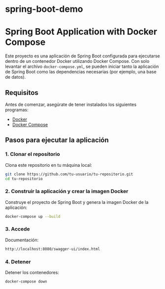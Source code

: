 # spring-boot-demo

# Spring Boot Application with Docker Compose

Este proyecto es una aplicación de Spring Boot configurada para ejecutarse dentro de un contenedor Docker utilizando Docker Compose. Con solo levantar el archivo `docker-compose.yml`, se pueden iniciar tanto la aplicación de Spring Boot como las dependencias necesarias (por ejemplo, una base de datos).

## Requisitos

Antes de comenzar, asegúrate de tener instalados los siguientes programas:

- [Docker](https://www.docker.com/get-started)
- [Docker Compose](https://docs.docker.com/compose/install/)

## Pasos para ejecutar la aplicación

### 1. Clonar el repositorio

Clona este repositorio en tu máquina local:

```bash
git clone https://github.com/tu-usuario/tu-repositorio.git
cd tu-repositorio
```

### 2. Construir la aplicación y crear la imagen Docker

Construye el proyecto de Spring Boot y genera la imagen Docker de la aplicación:

```bash
docker-compose up --build
```


### 3. Accede

Documentación:

```bash
http://localhost:8080/swagger-ui/index.html
```




### 4. Detener

Detener los contenedores:

```bash
docker-compose down
```
